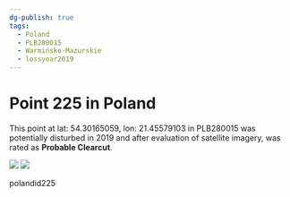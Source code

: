 ```yaml
---
dg-publish: true
tags:
  - Poland
  - PLB280015
  - Warmińsko-Mazurskie
  - lossyear2019
---
```


# Point 225 in Poland

This point at lat: 54.30165059, lon: 21.45579103 in PLB280015 was potentially disturbed in 2019 and after evaluation of satellite imagery, was rated as **Probable Clearcut**.

<div class='juxtapose' data-showcredits='false'>
<img src='https://baserow-backend-production20240528124524339000000001.s3.amazonaws.com/user_files/C2vKkMFIcaqtdwOH2Nd6N38mgELMLmLJ_76479769cd681391792036ea0e919398e83d427d45fa4337c3275137fa911e41.png' data-label='July 2018' />
<img src='https://baserow-backend-production20240528124524339000000001.s3.amazonaws.com/user_files/W6bIGczO58aPnKiRsRrsi4ibH0JJ0CHn_cf4c22a6af41034c2ed9ee9faf1a70bc41001da072f92ba1314ce79a617c8790.png' data-label='July 2019' />
</div>

polandid225